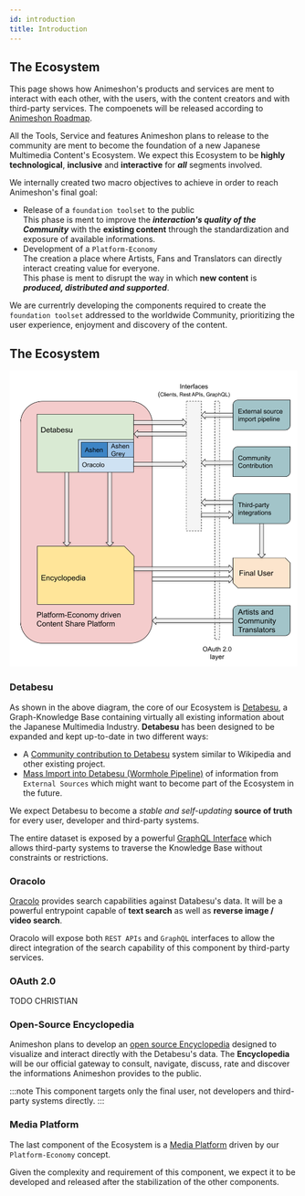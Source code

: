 ```yaml
---
id: introduction
title: Introduction
---
```


## The Ecosystem
This page shows how Animeshon's products and services are ment to interact with each other, with the users, with the content creators and with third-party services. The compoenets will be released according to [Animeshon Roadmap](/docs/ecosystem/roadmap).

All the Tools, Service and features Animeshon plans to release to the community are ment to become the foundation of a new Japanese Multimedia Content's Ecosystem. We expect this Ecosystem to be **highly technological**, **inclusive** and **interactive** for ***all*** segments involved.

We internally created two macro objectives to achieve in order to reach Animeshon's final goal:

* Release of a `foundation toolset` to the public  
This phase is ment to improve the ***interaction's quality of the Community*** with the **existing content** through the standardization and exposure of available informations.
* Development of a `Platform-Economy`  
The creation a place where Artists, Fans and Translators can directly interact creating value for everyone.  
This phase is ment to disrupt the way in which **new content** is ***produced, distributed and supported***.

We are currentrly developing the components required to create the `foundation toolset` addressed to the worldwide Community, prioritizing the user experience, enjoyment and discovery of the content.

## The Ecosystem
![Animeshon's Ecosystem](assets/ecosystem.svg)

### Detabesu 
As shown in the above diagram, the core of our Ecosystem is [Detabesu](/docs/detabesu/introduction), a Graph-Knowledge Base containing virtually all existing information about the Japanese Multimedia Industry. **Detabesu** has been designed to be expanded and kept up-to-date in two different ways:

* A [Community contribution to Detabesu](/docs/ecosystem/roadmap) system similar to Wikipedia and other existing project.
* [Mass Import into Detabesu (Wormhole Pipeline)](/docs/ecosystem/roadmap) of information from `External Sources` which might want to become part of the Ecosystem in the future.  

We expect Detabesu to become a *stable and self-updating* **source of truth** for every user, developer and third-party systems.

The entire dataset is exposed by a powerful [GraphQL Interface](/docs/detabesu/graphql/quickstarts) which allows third-party systems to traverse the Knowledge Base without constraints or restrictions.

### Oracolo
[Oracolo](/docs/oracolo/introduction) provides search capabilities against Databesu's data.
It will be a powerful entrypoint capable of **text search** as well as **reverse image / video search**. 

Oracolo will expose both `REST APIs` and `GraphQL` interfaces to allow the direct integration of the search capability of this component by third-party services.

### OAuth 2.0
TODO CHRISTIAN

### Open-Source Encyclopedia
Animeshon plans to develop an [open source Encyclopedia](/docs/encyclopedia/introduction) designed to visualize and interact directly with the Detabesu's data. The **Encyclopedia** will be our official gateway to consult, navigate, discuss, rate and discover the informations Animeshon provides to the public.  

:::note
This component targets only the final user, not developers and third-party systems directly.
:::

### Media Platform
The last component of the Ecosystem is a [Media Platform](/docs/media-platform/roadmap) driven by our `Platform-Economy` concept.

Given the complexity and requirement of this component, we expect it to be developed and released after the stabilization of the other components.